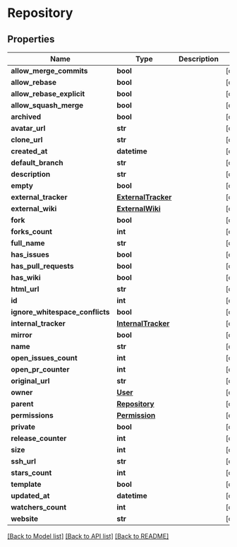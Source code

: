 # Repository

## Properties
Name | Type | Description | Notes
------------ | ------------- | ------------- | -------------
**allow_merge_commits** | **bool** |  | [optional]
**allow_rebase** | **bool** |  | [optional]
**allow_rebase_explicit** | **bool** |  | [optional]
**allow_squash_merge** | **bool** |  | [optional]
**archived** | **bool** |  | [optional]
**avatar_url** | **str** |  | [optional]
**clone_url** | **str** |  | [optional]
**created_at** | **datetime** |  | [optional]
**default_branch** | **str** |  | [optional]
**description** | **str** |  | [optional]
**empty** | **bool** |  | [optional]
**external_tracker** | [**ExternalTracker**](ExternalTracker.md) |  | [optional]
**external_wiki** | [**ExternalWiki**](ExternalWiki.md) |  | [optional]
**fork** | **bool** |  | [optional]
**forks_count** | **int** |  | [optional]
**full_name** | **str** |  | [optional]
**has_issues** | **bool** |  | [optional]
**has_pull_requests** | **bool** |  | [optional]
**has_wiki** | **bool** |  | [optional]
**html_url** | **str** |  | [optional]
**id** | **int** |  | [optional]
**ignore_whitespace_conflicts** | **bool** |  | [optional]
**internal_tracker** | [**InternalTracker**](InternalTracker.md) |  | [optional]
**mirror** | **bool** |  | [optional]
**name** | **str** |  | [optional]
**open_issues_count** | **int** |  | [optional]
**open_pr_counter** | **int** |  | [optional]
**original_url** | **str** |  | [optional]
**owner** | [**User**](User.md) |  | [optional]
**parent** | [**Repository**](Repository.md) |  | [optional]
**permissions** | [**Permission**](Permission.md) |  | [optional]
**private** | **bool** |  | [optional]
**release_counter** | **int** |  | [optional]
**size** | **int** |  | [optional]
**ssh_url** | **str** |  | [optional]
**stars_count** | **int** |  | [optional]
**template** | **bool** |  | [optional]
**updated_at** | **datetime** |  | [optional]
**watchers_count** | **int** |  | [optional]
**website** | **str** |  | [optional]

[[Back to Model list]](../README.md#documentation-for-models) [[Back to API list]](../README.md#documentation-for-api-endpoints) [[Back to README]](../README.md)


